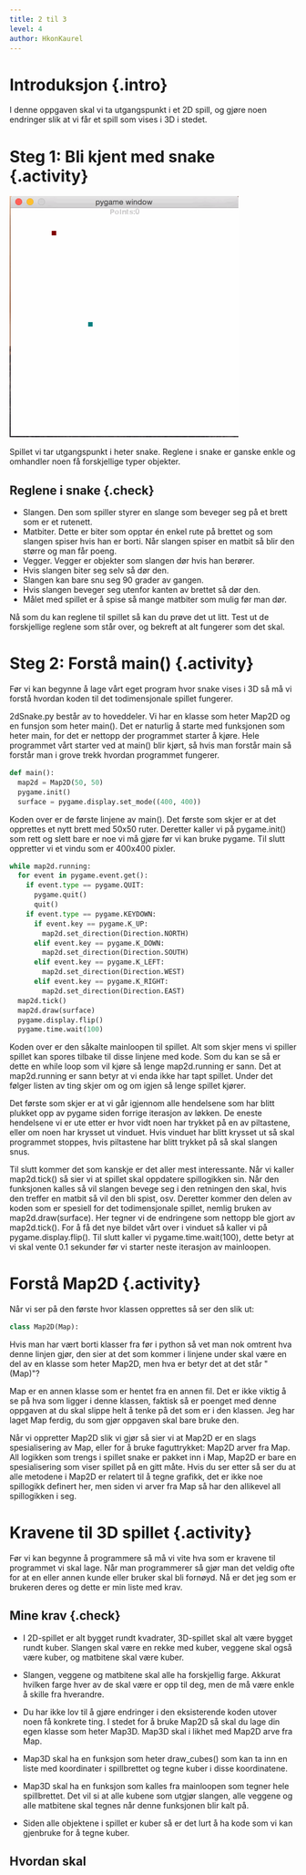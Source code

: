 ```yaml
---
title: 2 til 3
level: 4
author: HkonKaurel
---
```


# Introduksjon {.intro}
I denne oppgaven skal vi ta utgangspunkt i et 2D spill, og gjøre noen endringer slik at vi får et spill som vises i 3D i stedet.

# Steg 1: Bli kjent med snake {.activity}
![](snake.gif)

Spillet vi tar utgangspunkt i heter snake. Reglene i snake er ganske enkle og omhandler noen få forskjellige typer objekter.

## Reglene i snake {.check}
+ Slangen. Den som spiller styrer en slange som beveger seg på et brett som er et rutenett.
+ Matbiter. Dette er biter som opptar én enkel rute på brettet og som slangen spiser hvis han er borti. Når slangen spiser en matbit så blir den større og man får poeng.
+ Vegger. Vegger er objekter som slangen dør hvis han berører.
+ Hvis slangen biter seg selv så dør den.
+ Slangen kan bare snu seg 90 grader av gangen.
+ Hvis slangen beveger seg utenfor kanten av brettet så dør den.
+ Målet med spillet er å spise så mange matbiter som mulig før man dør.

Nå som du kan reglene til spillet så kan du prøve det ut litt. Test ut de forskjellige reglene som står over, og bekreft at alt fungerer som det skal.

# Steg 2: Forstå main() {.activity}
Før vi kan begynne å lage vårt eget program hvor snake vises i 3D så må vi forstå hvordan koden til det todimensjonale spillet fungerer.

2dSnake.py består av to hoveddeler. Vi har en klasse som heter Map2D og en funsjon som heter main(). Det er naturlig å starte med funksjonen som heter main, for det er nettopp der programmet starter å kjøre. Hele programmet vårt starter ved at main() blir kjørt, så hvis man forstår main så forstår man i grove trekk hvordan programmet fungerer.

```python
def main():
  map2d = Map2D(50, 50)
  pygame.init()
  surface = pygame.display.set_mode((400, 400))

```
Koden over er de første linjene av main(). Det første som skjer er at det opprettes et nytt brett med 50x50 ruter. Deretter kaller vi på pygame.init() som rett og slett bare er noe vi må gjøre før vi kan bruke pygame. Til slutt oppretter vi et vindu som er 400x400 pixler.

```python
while map2d.running:
  for event in pygame.event.get():
    if event.type == pygame.QUIT:
      pygame.quit()
      quit()
    if event.type == pygame.KEYDOWN:
      if event.key == pygame.K_UP:
        map2d.set_direction(Direction.NORTH)
      elif event.key == pygame.K_DOWN:
        map2d.set_direction(Direction.SOUTH)
      elif event.key == pygame.K_LEFT:
        map2d.set_direction(Direction.WEST)
      elif event.key == pygame.K_RIGHT:
        map2d.set_direction(Direction.EAST)
  map2d.tick()
  map2d.draw(surface)
  pygame.display.flip()
  pygame.time.wait(100)
```

Koden over er den såkalte mainloopen til spillet. Alt som skjer mens vi spiller spillet kan spores tilbake til disse linjene med kode. Som du kan se så er dette en while loop som vil kjøre så lenge map2d.running er sann. Det at map2d.running er sann betyr at vi enda ikke har tapt spillet. Under det følger listen av ting skjer om og om igjen så lenge spillet kjører.

Det første som skjer er at vi går igjennom alle hendelsene som har blitt plukket opp av pygame siden forrige iterasjon av løkken. De eneste hendelsene vi er ute etter er hvor vidt noen har trykket på en av piltastene, eller om noen har krysset ut vinduet. Hvis vinduet har blitt krysset ut så skal programmet stoppes, hvis piltastene har blitt trykket på så skal slangen snus.

Til slutt kommer det som kanskje er det aller mest interessante. Når vi kaller map2d.tick() så sier vi at spillet skal oppdatere spillogikken sin. Når den funksjonen kalles så vil slangen bevege seg i den retningen den skal, hvis den treffer en matbit så vil den bli spist, osv. Deretter kommer den delen av koden som er spesiell for det todimensjonale spillet, nemlig bruken av map2d.draw(surface). Her tegner vi de endringene som nettopp ble gjort av map2d.tick(). For å få det nye bildet vårt over i vinduet så kaller vi på pygame.display.flip(). Til slutt kaller vi pygame.time.wait(100), dette betyr at vi skal vente 0.1 sekunder før vi starter neste iterasjon av mainloopen.


# Forstå Map2D {.activity}
Når vi ser på den første hvor klassen opprettes så ser den slik ut:
```python
class Map2D(Map):
```

Hvis man har vært borti klasser fra før i python så vet man nok omtrent hva denne linjen gjør, den sier at det som kommer i linjene under skal være en del av en klasse som heter Map2D, men hva er betyr det at det står "(Map)"?

Map er en annen klasse som er hentet fra en annen fil. Det er ikke viktig å se på hva som ligger i denne klassen, faktisk så er poenget med denne oppgaven at du skal slippe helt å tenke på det som er i den klassen. Jeg har laget Map ferdig, du som gjør oppgaven skal bare bruke den.

Når vi oppretter Map2D slik vi gjør så sier vi at Map2D er en slags spesialisering av Map, eller for å bruke faguttrykket: Map2D arver fra Map. All logikken som trengs i spillet snake er pakket inn i Map, Map2D er bare en spesialisering som viser spillet på en gitt måte. Hvis du ser etter så ser du at alle metodene i Map2D er relatert til å tegne grafikk, det er ikke noe spillogikk definert her, men siden vi arver fra Map så har den allikevel all spillogikken i seg.

# Kravene til 3D spillet {.activity}
Før vi kan begynne å programmere så må vi vite hva som er kravene til programmet vi skal lage. Når man programmerer så gjør man det veldig ofte for at en eller annen kunde eller bruker skal bli fornøyd. Nå er det jeg som er brukeren deres og dette er min liste med krav.

## Mine krav {.check}
+ I 2D-spillet er alt bygget rundt kvadrater, 3D-spillet skal alt være bygget rundt kuber. Slangen skal være en rekke med kuber, veggene skal også være kuber, og matbitene skal være kuber.

+ Slangen, veggene og matbitene skal alle ha forskjellig farge. Akkurat hvilken farge hver av de skal være er opp til deg, men de må være enkle å skille fra hverandre.

+ Du har ikke lov til å gjøre endringer i den eksisterende koden utover noen få konkrete ting. I stedet for å bruke Map2D så skal du lage din egen klasse som heter Map3D. Map3D skal i likhet med Map2D arve fra Map.

+ Map3D skal ha en funksjon som heter draw_cubes() som kan ta inn en liste med koordinater i spillbrettet og tegne kuber i disse koordinatene.

+ Map3D skal ha en funksjon som kalles fra mainloopen som tegner hele spillbrettet. Det vil si at alle kubene som utgjør slangen, alle veggene og alle matbitene skal tegnes når denne funksjonen blir kalt på.

+ Siden alle objektene i spillet er kuber så er det lurt å ha kode som vi kan gjenbruke for å tegne kuber.


## Hvordan skal
